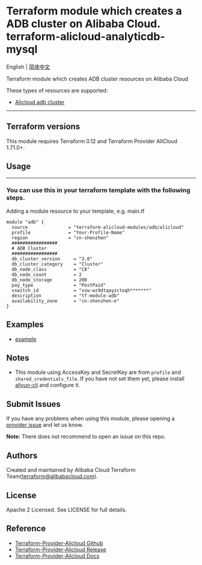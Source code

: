 Terraform module which creates a ADB cluster on Alibaba Cloud.  
terraform-alicloud-analyticdb-mysql
=====================================================================

English | [简体中文](https://github.com/terraform-alicloud-modules/terraform-alicloud-analyticdb-mysql/blob/master/README-CN.md)

Terraform module which creates ADB cluster resources on Alibaba Cloud

These types of resources are supported:

* [Alicloud adb cluster](https://www.terraform.io/docs/providers/alicloud/r/adb_cluster.html)

----------------------

## Terraform versions

This module requires Terraform 0.12 and Terraform Provider AliCloud 1.71.0+.

## Usage
-----
### You can use this in your terraform template with the following steps.

Adding a module resource to your template, e.g. main.tf

```hcl
module "adb" {
  source               = "terraform-alicloud-modules/adb/alicloud"
  profile              = "Your-Profile-Name"
  region               = "cn-shenzhen"
  #################
  # ADB Cluster
  #################
  db_cluster_version     = "3.0"
  db_cluster_category    = "Cluster"
  db_node_class          = "C8"
  db_node_count          = 2
  db_node_storage        = 200
  pay_type               = "PostPaid"
  vswitch_id             = "vsw-wz9dtqayzctoqh*******"
  description            = "tf-module-adb"
  availability_zone      = "cn-shenzhen-e"
}
```

## Examples

* [example](https://github.com/terraform-alicloud-modules/terraform-alicloud-analyticdb-mysql/tree/master/examples/complete)

## Notes

* This module using AccessKey and SecretKey are from `profile` and `shared_credentials_file`.
If you have not set them yet, please install [aliyun-cli](https://github.com/aliyun/aliyun-cli#installation) and configure it.

Submit Issues
-------------
If you have any problems when using this module, please opening a [provider issue](https://github.com/terraform-providers/terraform-provider-alicloud/issues/new) and let us know.

**Note:** There does not recommend to open an issue on this repo.

Authors
---------
Created and maintained by Alibaba Cloud Terraform Team(terraform@alibabacloud.com).

License
----
Apache 2 Licensed. See LICENSE for full details.

Reference
---------
* [Terraform-Provider-Alicloud Github](https://github.com/terraform-providers/terraform-provider-alicloud)
* [Terraform-Provider-Alicloud Release](https://releases.hashicorp.com/terraform-provider-alicloud/)
* [Terraform-Provider-Alicloud Docs](https://www.terraform.io/docs/providers/alicloud/index.html)
